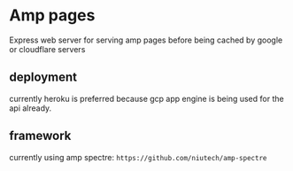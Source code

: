 # Amp pages

Express web server for serving amp pages before being cached by google or cloudflare servers

## deployment

currently heroku is preferred because gcp app engine is being used for the api already.

## framework

currently using amp spectre: `https://github.com/niutech/amp-spectre`
